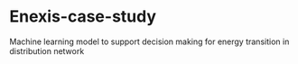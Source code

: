 # Enexis-case-study
Machine learning model to support decision making for energy transition in distribution network

